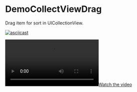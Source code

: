 # DemoCollectViewDrag
Drag item for sort in UICollectionView.

[![asciicast](https://asciinema.org/a/113463.png)](https://asciinema.org/a/113463)

[![Watch the video](https://www.hanmingjie.com/githubvideo/UICollectionViewDrag-iPad.mp4)](https://www.hanmingjie.com/githubvideo/UICollectionViewDrag-iPad.mp4)
